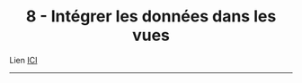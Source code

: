 <h1 align="center">8 - Intégrer les données dans les vues</h1>

Lien [ICI](https://www.youtube.com/watch?v=OG-ALaraXoo&list=PLBq3aRiVuwyzI0MT4LhvwqkVenz5pF_DM)

---
